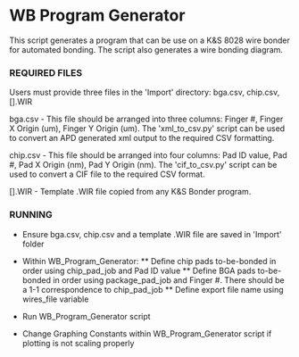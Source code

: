 # WB Program Generator #

This script generates a program that can be use on a K&S 8028 wire bonder for automated bonding.  The script also
generates a wire bonding diagram.

### REQUIRED FILES ###

Users must provide three files in the 'Import' directory: bga.csv, chip.csv, [].WIR

bga.csv - This file should be arranged into three columns: Finger #, Finger X Origin (um),
Finger Y Origin (um).  The 'xml_to_csv.py' script can be used to convert an APD generated xml output to the required
CSV formatting.

chip.csv - This file should be arranged into four columns: Pad ID value, Pad #, Pad X Origin (nm), Pad Y Origin (nm).
The 'cif_to_csv.py' script can be used to convert a CIF file to the required CSV format.

[].WIR - Template .WIR file copied from any K&S Bonder program.

### RUNNING ###

* Ensure bga.csv, chip.csv and a template .WIR file are saved in 'Import' folder

* Within WB_Program_Generator:
** Define chip pads to-be-bonded in order using chip_pad_job and Pad ID value
** Define BGA pads to-be-bonded in order using package_pad_job and Finger #.  There should be a 1-1 correspondence to
chip_pad_job
** Define export file name using wires_file variable

* Run WB_Program_Generator script

* Change Graphing Constants within WB_Program_Generator script if plotting is not scaling properly


